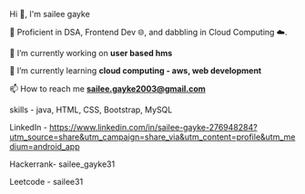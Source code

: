 Hi 👋, I'm sailee gayke

🚀 Proficient in DSA, Frontend Dev 🌐, and dabbling in Cloud Computing ☁️.

🔭 I’m currently working on **user based hms**

🌱 I’m currently learning **cloud computing - aws, web development**

📫 How to reach me **sailee.gayke2003@gmail.com**

skills - java, HTML, CSS, Bootstrap, MySQL

LinkedIn - https://www.linkedin.com/in/sailee-gayke-276948284?utm_source=share&utm_campaign=share_via&utm_content=profile&utm_medium=android_app

Hackerrank- sailee_gayke31

Leetcode - sailee31
